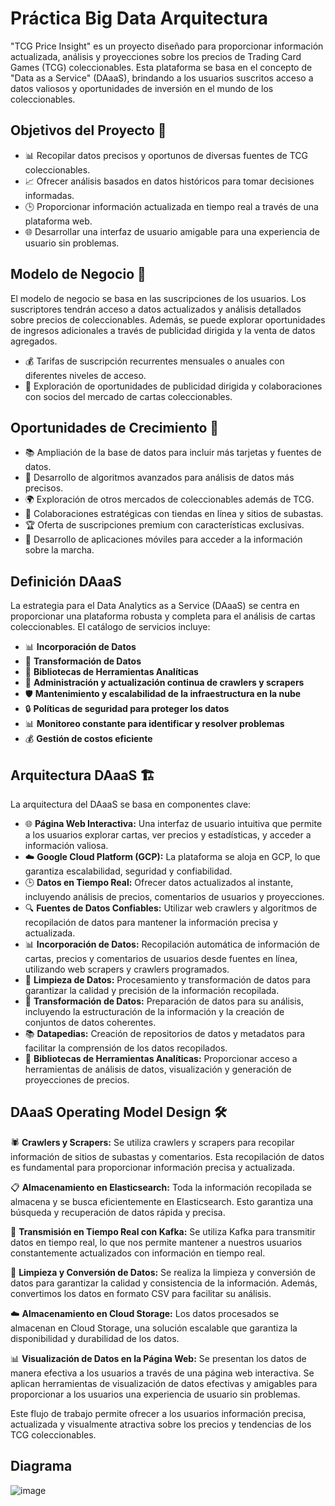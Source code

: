 # Práctica Big Data Arquitectura

"TCG Price Insight" es un proyecto diseñado para proporcionar información actualizada, análisis y proyecciones sobre los precios de Trading Card Games (TCG) coleccionables. Esta plataforma se basa en el concepto de "Data as a Service" (DAaaS), brindando a los usuarios suscritos acceso a datos valiosos y oportunidades de inversión en el mundo de los coleccionables.

## Objetivos del Proyecto 🎯

- 📊 Recopilar datos precisos y oportunos de diversas fuentes de TCG coleccionables.
- 📈 Ofrecer análisis basados en datos históricos para tomar decisiones informadas.
- 🕒 Proporcionar información actualizada en tiempo real a través de una plataforma web.
- 🌐 Desarrollar una interfaz de usuario amigable para una experiencia de usuario sin problemas.

## Modelo de Negocio 💼

El modelo de negocio se basa en las suscripciones de los usuarios. Los suscriptores tendrán acceso a datos actualizados y análisis detallados sobre precios de coleccionables. Además, se puede explorar oportunidades de ingresos adicionales a través de publicidad dirigida y la venta de datos agregados.

- 💰 Tarifas de suscripción recurrentes mensuales o anuales con diferentes niveles de acceso.
- 🎯 Exploración de oportunidades de publicidad dirigida y colaboraciones con socios del mercado de cartas coleccionables.

## Oportunidades de Crecimiento 🚀

- 📚 Ampliación de la base de datos para incluir más tarjetas y fuentes de datos.
- 🧮 Desarrollo de algoritmos avanzados para análisis de datos más precisos.
- 🌍 Exploración de otros mercados de coleccionables además de TCG.
- 🤝 Colaboraciones estratégicas con tiendas en línea y sitios de subastas.
- 🏆 Oferta de suscripciones premium con características exclusivas.
- 📱 Desarrollo de aplicaciones móviles para acceder a la información sobre la marcha.

## Definición DAaaS

La estrategia para el Data Analytics as a Service (DAaaS) se centra en proporcionar una plataforma robusta y completa para el análisis de cartas coleccionables. El catálogo de servicios incluye:

- 📊 **Incorporación de Datos**
- 🔄 **Transformación de Datos**
- 🧰 **Bibliotecas de Herramientas Analíticas**
- 🚀 **Administración y actualización continua de crawlers y scrapers**
- 🛡️ **Mantenimiento y escalabilidad de la infraestructura en la nube**
- 🔒 **Políticas de seguridad para proteger los datos**
- 📊 **Monitoreo constante para identificar y resolver problemas**
- 💰 **Gestión de costos eficiente**

## Arquitectura DAaaS 🏗️

La arquitectura del DAaaS se basa en componentes clave:

- 🌐 **Página Web Interactiva:** Una interfaz de usuario intuitiva que permite a los usuarios explorar cartas, ver precios y estadísticas, y acceder a información valiosa.
- ☁️ **Google Cloud Platform (GCP):** La plataforma se aloja en GCP, lo que garantiza escalabilidad, seguridad y confiabilidad.
- 🕒 **Datos en Tiempo Real:** Ofrecer datos actualizados al instante, incluyendo análisis de precios, comentarios de usuarios y proyecciones.
- 🔍 **Fuentes de Datos Confiables:** Utilizar web crawlers y algoritmos de recopilación de datos para mantener la información precisa y actualizada.
- 📊 **Incorporación de Datos:** Recopilación automática de información de cartas, precios y comentarios de usuarios desde fuentes en línea, utilizando web scrapers y crawlers programados.
- 🧹 **Limpieza de Datos:** Procesamiento y transformación de datos para garantizar la calidad y precisión de la información recopilada.
- 🔄 **Transformación de Datos:** Preparación de datos para su análisis, incluyendo la estructuración de la información y la creación de conjuntos de datos coherentes.
- 📚 **Datapedias:** Creación de repositorios de datos y metadatos para facilitar la comprensión de los datos recopilados.
- 🧰 **Bibliotecas de Herramientas Analíticas:** Proporcionar acceso a herramientas de análisis de datos, visualización y generación de proyecciones de precios.

## DAaaS Operating Model Design 🛠️

🕷️ **Crawlers y Scrapers:** Se utiliza crawlers y scrapers para recopilar información de sitios de subastas y comentarios. Esta recopilación de datos es fundamental para proporcionar información precisa y actualizada.

📋 **Almacenamiento en Elasticsearch:** Toda la información recopilada se almacena y se busca eficientemente en Elasticsearch. Esto garantiza una búsqueda y recuperación de datos rápida y precisa.

💌 **Transmisión en Tiempo Real con Kafka:** Se utiliza Kafka para transmitir datos en tiempo real, lo que nos permite mantener a nuestros usuarios constantemente actualizados con información en tiempo real.

🧹 **Limpieza y Conversión de Datos:** Se realiza la limpieza y conversión de datos para garantizar la calidad y consistencia de la información. Además, convertimos los datos en formato CSV para facilitar su análisis.

☁️ **Almacenamiento en Cloud Storage:** Los datos procesados se almacenan en Cloud Storage, una solución escalable que garantiza la disponibilidad y durabilidad de los datos.

📊 **Visualización de Datos en la Página Web:** Se presentan los datos de manera efectiva a los usuarios a través de una página web interactiva. Se aplican herramientas de visualización de datos efectivas y amigables para proporcionar a los usuarios una experiencia de usuario sin problemas.

Este flujo de trabajo permite ofrecer a los usuarios información precisa, actualizada y visualmente atractiva sobre los precios y tendencias de los TCG coleccionables.






## Diagrama

![image](https://github.com/Robertogag/Big-Data-Arquitectura-KeepCoding/assets/137840110/afac598f-4fc4-4a09-9319-ac059efa57bb)





